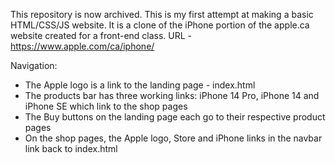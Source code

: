 This repository is now archived.
This is my first attempt at making a basic HTML/CSS/JS website.
It is a clone of the iPhone portion of the apple.ca website created for a front-end class. URL - https://www.apple.com/ca/iphone/

Navigation:
- The Apple logo is a link to the landing page - index.html
- The products bar has three working links: iPhone 14 Pro, iPhone 14 and iPhone SE which link to the shop pages
- The Buy buttons on the landing page each go to their respective product pages
- On the shop pages, the Apple logo, Store and iPhone links in the navbar link back to index.html
